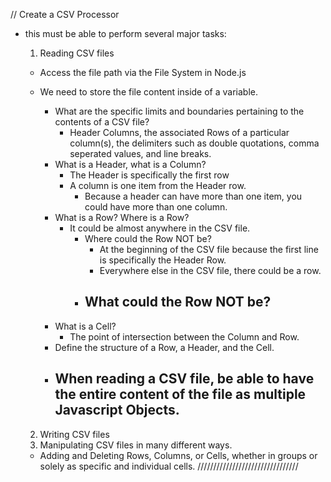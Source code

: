 // Create a CSV Processor 
  - this must be able to perform several major tasks:
    1) Reading CSV files 
      - Access the file path via the File System in Node.js
      - We need to store the file content inside of a variable.

        * What are the specific limits and boundaries pertaining to the contents of a CSV file?
          - Header Columns, the associated Rows of a particular column(s), the delimiters such as double quotations, comma seperated values, and line breaks.
        * What is a Header, what is a Column?
          - The Header is specifically the first row
          - A column is one item from the Header row.
            - Because a header can have more than one item, you could have more than one column.
        * What is a Row? Where is a Row?
          - It could be almost anywhere in the CSV file.
            * Where could the Row NOT be?
              - At the beginning of the CSV file because the first line is specifically the Header Row.
              - Everywhere else in the CSV file, there could be a row.
            * What could the Row NOT be?
              - 
        * What is a Cell? 
          - The point of intersection between the Column and Row.
        * Define the structure of a Row, a Header, and the Cell.
        * When reading a CSV file, be able to have the entire content of the file as multiple Javascript Objects.
          -

          
        

    2) Writing CSV files
    3) Manipulating CSV files in many different ways.
      - Adding and Deleting Rows, Columns, or Cells, whether in groups or solely as specific and individual cells.
////////////////////////////////

